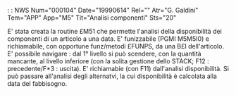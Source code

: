  :  : NWS Num="000104" Date="19990614" Rel="" Atr="G. Galdini" Tem="APP" App="M5" Tit="Analisi componenti" Sts="20"

E' stata creata la routine £M51 che permette l'analisi della disponibilità dei componenti di un articolo a una data.
E' funizzabile (PGMI M5M5I0) e richiamabile, con opportune funz/metodi £FUNPS, da una B£I dell'articolo.
E' possibile navigare :  dal 1° livello si può scendere, con la quantità mancante, al livello inferiore  (con la solita gestione dello STACK; F12 :  precedente/F\*3 :  uscita).
E' richiamabie (con F11) dall'analisi disponibilità.
Si può passare all'analisi degli alternatvi, la cui disponibilità è calcolata alla data del fabbisogno.


